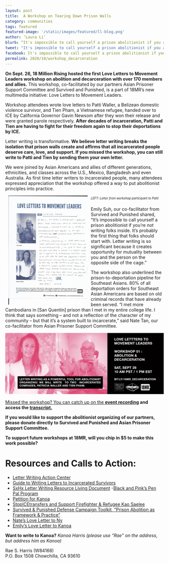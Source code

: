 ```yaml
---
layout: post
title:  A Workshop on Tearing Down Prison Walls
category: communities
tags: featured
featured-image: '/static/images/featured/ll-blog.png'
author: ‘Laura Li’
blurb: “It's impossible to call yourself a prison abolitionist if you are not writing folks inside.”
tweet: "It's impossible to call yourself a prison abolitionist if you are not writing folks inside."
facebook: It's impossible to call yourself a prison abolitionist if you are not writing folks inside.
permalink: 2020/10/workshop_decarceration
---
```



<b>On Sept. 26, 18 Million Rising hosted the first Love Letters to Movement Leaders workshop on abolition and decarceration with over 170 members and allies.</b> This workshop, co-facilitated by our partners Asian Prisoner Support Committee and Survived and Punished, is a part of 18MR’s new multimedia initiative: Love Letters to Movement Leaders.

Workshop attendees wrote love letters to Patti Waller, a Belizean domestic violence survivor, and Tien Pham, a Vietnamese refugee, handed over to ICE by California Governor Gavin Newsom after they won their release and were granted parole respectively. <b>After decades of incarceration, Patti and Tien are having to fight for their freedom again to stop their deportations by ICE. </b>

Letter writing is transformative. <b>We believe letter writing breaks the isolation that prison walls create and affirms that all incarcerated people deserve care, love, and support. If you missed the workshop, you can still write to Patti and Tien by sending them your own letter. </b>

We were joined by Asian Americans and allies of different generations, ethnicities, and classes across the U.S., Mexico, Bangladesh and even Australia. As first time letter writers to incarcerated people, many attendees expressed appreciation that the workshop offered a way to put abolitionist principles into practice. 

 <center><img src="/static/images/featured/patti_letter.jpg" hspace="10" style="float: left; width: 50%; height: 40%"></center><sub><sup><i>LEFT: Letter from workshop participant to Patti  </i></sup></sub>


Emily Suh, our co-facilitator from Survived and Punished shared, “It’s impossible to call yourself a prison abolitionist if you’re not writing folks inside. It’s probably the first thing that folks should start with. Letter writing is so significant because it creates opportunity for mutuality between you and the person on the opposite side of the cage.”

The workshop also underlined the prison-to-deportation pipeline for Southeast Asians. 80% of all deportation orders for Southeast Asian Americans are based on old criminal records that have already been served. “I met more Cambodians in [San Quentin] prison than I met in my entire college life. I think that says something – and not a reflection of the character of my community – but that it’s a system built to incarcerate,” said Nate Tan, our co-facilitator from Asian Prisoner Support Committee. 


<a href="https://www.movementloveletters.org/community/apsc-survived"><img src= '/static/images/featured/ll-blog.png'>

Missed the workshop? You can catch up on the <b>[event recording](https://www.movementloveletters.org/community/apsc-survived) and access the [transcript.](https://docs.google.com/document/d/16rJ-Kzh0le72BrS_APqv39kXPPf9YWENiFf9Zu0rNx4/edit)</b>

<b>If you would like to support the abolitionist organizing of our partners, please donate directly to Survived and Punished and Asian Prisoner Support Committee.</b> 

<b>To support future workshops at 18MR, will you chip in $5 to make this work possible?</b>


<h1>Resources and Calls to Action: </h1>

- [Letter Writing Action Center](https://survivedandpunished.org/letter-writing-action/)
- [Guide to Writing Letters to Incarcerated Survivors](https://survivedandpunished.org/guide-to-writing-letters/)
- [SxHx Letter Writing Resource Living Document](https://docs.google.com/document/d/1OlRrrm2fkk7sjKyRiTwxrdBKQY58eIooc62_OtWsKRs/edit)
-[Black and Pink’s Pen Pal Program](https://www.blackandpink.org/penpal-newsletter/)
- [Petition for Kanoa](https://www.change.org/p/edmund-g-brown-jr-grant-commutation-for-incarcerated-survivor-rae-harris)
- [StopICEtransfers and Support Firefighter & Refugee Kao Saelee](https://www.change.org/p/gavin-newsom-demand-gov-newsom-to-stopicetransfers-and-support-firefighter-refugee-kao-saelee?utm_source=share_petition&utm_medium=custom_url&recruited_by_id=84b60ce0-3eef-11e9-9350-b1ab29abfdb6)
- [Survived & Punished Defense Campaign Toolkit, “Prison Abolition as Framework & Practice”](https://survivedandpunished.org/wp-content/uploads/2018/06/survived-and-punished-toolkit.pdf)
- [Nate’s Love Letter to Ny](https://www.movementloveletters.org/loveletters/nynourn)
- [Emily’s Love Letter to Kanoa](https://www.movementloveletters.org/community/emily-kanoa)

<b>Want to write to Kanoa?</b> <i>Kanoa Harris (please use “Rae” on the address, but address him as Kanoa)</i>

Rae S. Harris (W84168)<br>
P.O. Box 1508 Chowchilla, CA 93610<br>



